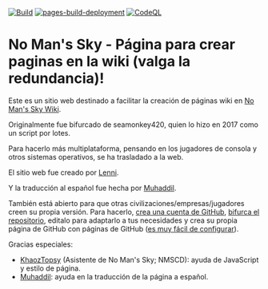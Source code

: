 [![Build](https://github.com/Muhaddil/RSSWikiPageCreator/actions/workflows/build-deploy.yml/badge.svg)](https://github.com/Muhaddil/RSSWikiPageCreator/actions/workflows/build-deploy.yml)
[![pages-build-deployment](https://github.com/Muhaddil/RSSWikiPageCreator/actions/workflows/pages/pages-build-deployment/badge.svg)](https://github.com/Muhaddil/RSSWikiPageCreator/actions/workflows/pages/pages-build-deployment)
[![CodeQL](https://github.com/Muhaddil/RSSWikiPageCreator/actions/workflows/github-code-scanning/codeql/badge.svg)](https://github.com/Muhaddil/RSSWikiPageCreator/actions/workflows/github-code-scanning/codeql)

# No Man's Sky - Página para crear paginas en la wiki (valga la redundancia)!

Este es un sitio web destinado a facilitar la creación de páginas wiki en [No Man's Sky Wiki](https://nomanssky.fandom.com).

Originalmente fue bifurcado de seamonkey420, quien lo hizo en 2017 como un script por lotes.

Para hacerlo más multiplataforma, pensando en los jugadores de consola y otros sistemas operativos, se ha trasladado a la web.

El sitio web fue creado por [Lenni](https://nomanssky.fandom.com/wiki/User:Lenni009).

Y la traducción al español fue hecha por [Muhaddil](https://nomanssky.fandom.com/wiki/User:Muhaddil).

También está abierto para que otras civilizaciones/empresas/jugadores creen su propia versión. Para hacerlo, [crea una cuenta de GitHub](https://github.com/signup), [bifurca el repositorio](https://github.com/Muhaddil/RSSWikiPageCreator/fork), editalo para adaptarlo a tus necesidades y crea su propia página de GitHub con páginas de GitHub ([es muy fácil de configurar](https://docs.github.com/es/pages/quickstart)).

Gracias especiales:
* [KhaozTopsy](https://github.com/Khaoz-Topsy) (Asistente de No Man's Sky; NMSCD): ayuda de JavaScript y estilo de página.
* [Muhaddil](https://github.com/Muhaddil): ayuda en la traducción de la página a español.
